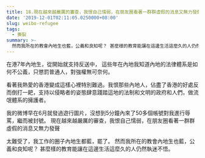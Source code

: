```yaml
---
title: 18.現在越來越嚴厲的審查，我恨自己懦弱，在朋友圈看著一群群虛假的消息又無力發聲
date: '2019-12-01T02:11:05.0250000+08:00'
slug: weibo-refugee
tags:
  - 撕裂
summary: >-
  然而我所在的教會內地生也藍，公義和良知呢？ 甚麼樣的教育能讓在這邊生活這麼久的人仍然執迷不悟。
---
```


在港7年內地生，從開始就支持反送中， 這些年在內地我知道內地的法律體系是如何不公義，只懲罰普通人，對強權無可奈何。 

看著我熱愛的香港變成這樣心裡特別難過。我恨那些內地人，佔盡了香港的好處反而倒打一耙，支持以侵略者的姿態肆意踐踏這地的法制和文明的政府和人們，做流氓體系的擁護者。 

我的微博早在6月就發過遊行圖片，沒想到5分鐘內來了50多個帳號對我進行辱罵，繼而被封號。 現在越來越嚴厲的審查，我恨自己懦弱，在朋友圈看著一群群虛假的消息又無力發聲

太難受了，我工作的圈子內地生都藍，罷了。 然而我所在的教會內地生也藍，公義和良知呢？ 甚麼樣的教育能讓在這邊生活這麼久的人仍然執迷不悟。
